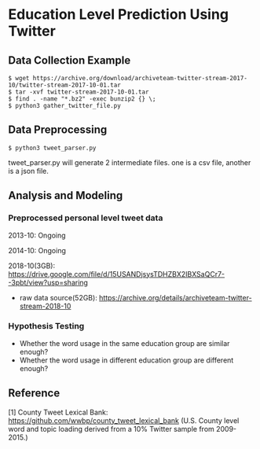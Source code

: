# Education Level Prediction Using Twitter
## Data Collection Example
```
$ wget https://archive.org/download/archiveteam-twitter-stream-2017-10/twitter-stream-2017-10-01.tar
$ tar -xvf twitter-stream-2017-10-01.tar
$ find . -name "*.bz2" -exec bunzip2 {} \;
$ python3 gather_twitter_file.py
```
## Data Preprocessing
```
$ python3 tweet_parser.py
```
tweet_parser.py will generate 2 intermediate files. one is a csv file, another is a json file.
## Analysis and Modeling
### Preprocessed personal level tweet data
2013-10: Ongoing

2014-10: Ongoing

2018-10(3GB): https://drive.google.com/file/d/15USANDjsysTDHZBX2IBXSaQCr7--3pbt/view?usp=sharing 
* raw data source(52GB): https://archive.org/details/archiveteam-twitter-stream-2018-10
### Hypothesis Testing
* Whether the word usage in the same education group are similar enough?
* Whether the word usage in different education group are different enough?


## Reference
[1] County Tweet Lexical Bank: https://github.com/wwbp/county_tweet_lexical_bank (U.S. County level word and topic loading derived from a 10% Twitter sample from 2009-2015.)
